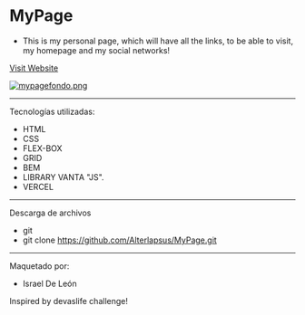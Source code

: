 # MyPage 

- This is my personal page, which will have all the links, to be able to visit, my homepage and my social networks!



<a href="https://my-page-profile.vercel.app"  target="_blank">Visit Website </a>

[![mypagefondo.png](https://i.postimg.cc/3NtG7719/mypagefondo.png)](https://postimg.cc/H87n4qf7)


--- 

Tecnologías utilizadas: 

- HTML 
- CSS
- FLEX-BOX  
- GRID
- BEM
- LIBRARY VANTA "JS".  
- VERCEL  

--- 

Descarga de archivos 

- git 
- git clone https://github.com/Alterlapsus/MyPage.git
 

---

Maquetado por: 

- Israel De León  

Inspired by devaslife challenge!
